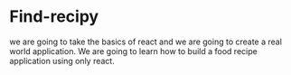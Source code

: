 # Find-recipy
we are going to take the basics of react and we are going to create a real world application. We are going to learn how to build a food recipe application using only react.
